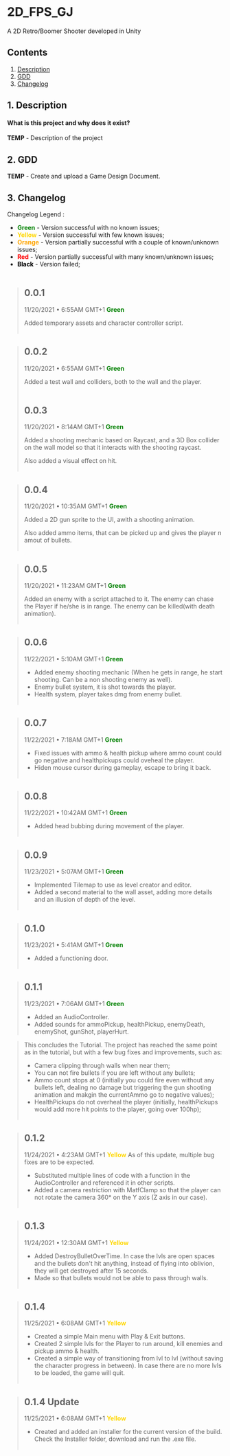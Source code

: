 
# 2D_FPS_GJ
A 2D Retro/Boomer Shooter developed in Unity 
## Contents

1. [ Description ](#description)
2. [ GDD ](#gdd)
3. [ Changelog ](#changelog)


<a name="description"></a>
## 1. Description
#### What is this project and why does it exist?
**TEMP** - Description of the project


<a name="gdd"></a>
## 2. GDD

**TEMP** - Create and upload a Game Design Document.


<a name="changelog"></a>
## 3. Changelog

Changelog Legend :

- <span style="color:green">**Green**</span> -  Version successful with no known issues;
- <span style="color:gold">**Yellow**</span> -  Version successful with few known issues;
- <span style="color:orange">**Orange**</span> -  Version partially successful with a couple of known/unknown issues;
- <span style="color:red">**Red**</span> -  Version partially successful with many known/unknown issues;
- <span style="color:black">**Black**</span> -  Version failed;
<br/><br/>

>## 0.0.1
>11/20/2021 • 6:55AM GMT+1
> <span style="color:green">**Green**</span>
>
>Added temporary assets and character controller script.
<br/><br/>

>## 0.0.2
>11/20/2021 • 6:55AM GMT+1
> <span style="color:green">**Green**</span>
>
>Added a test wall and colliders, both to the wall and the player.
<br/><br/>
>## 0.0.3
>11/20/2021 • 8:14AM GMT+1
> <span style="color:green">**Green**</span>
>
>Added a shooting mechanic based on Raycast, and a 3D Box collider on the wall model so that it interacts with the shooting raycast.
>
>Also added a visual effect on hit.
<br/><br/>

>## 0.0.4
>11/20/2021 • 10:35AM GMT+1
> <span style="color:green">**Green**</span>
>
>Added a 2D gun sprite to the UI, awith a shooting animation.
>
>Also added ammo items, that can be picked up and gives the player n amout of bullets.
<br/><br/>

>## 0.0.5
>11/20/2021 • 11:23AM GMT+1
> <span style="color:green">**Green**</span>
>
>Added an enemy with a script attached to it. The enemy can chase the Player if he/she is in range. The enemy can be killed(with death animation).
<br/><br/>

>## 0.0.6
>11/22/2021 • 5:10AM GMT+1
> <span style="color:green">**Green**</span>
>
>- Added enemy shooting mechanic (When he gets in range, he start shooting. Can be a non shooting enemy as well).
>- Enemy bullet system, it is shot towards the player.
>- Health system, player takes dmg from enemy bullet.
<br/><br/>

>## 0.0.7
>11/22/2021 • 7:18AM GMT+1
> <span style="color:green">**Green**</span>
>
>- Fixed issues with ammo & health pickup where ammo count could go negative and healthpickups could oveheal the player.
>- Hiden mouse cursor during gameplay, escape to bring it back.
<br/><br/>

>## 0.0.8
>11/22/2021 • 10:42AM GMT+1
> <span style="color:green">**Green**</span>
>
>- Added head bubbing during movement of the player.
<br/><br/>

>## 0.0.9
>11/23/2021 • 5:07AM GMT+1
> <span style="color:green">**Green**</span>
>
>- Implemented Tilemap to use as level creator and editor.
>- Added a second material to the wall asset, adding more details and an illusion of depth of the level.
<br/><br/>

>## 0.1.0
>11/23/2021 • 5:41AM GMT+1
> <span style="color:green">**Green**</span>
>
>- Added a functioning door.
<br/><br/>

>## 0.1.1
>11/23/2021 • 7:06AM GMT+1
> <span style="color:green">**Green**</span>
>
>- Added an AudioController.
>- Added sounds for ammoPickup, healthPickup, enemyDeath, enemyShot, gunShot, playerHurt.

> This concludes the Tutorial. The project has reached the same point as in the tutorial, but with a few bug fixes and improvements, such as: 
>- Camera clipping through walls when near them;
>- You can not fire bullets if you are left without any bullets;
>- Ammo count stops at 0 (initially you could fire even without any bullets left, dealing no damage but triggering the gun shooting animation and makgin the currentAmmo go to negative values);
>- HealthPickups do not overheal the player (initially, healthPickups would add more hit points to the player, going over 100hp);
<br/><br/>

>## 0.1.2
>11/24/2021 • 4:23AM GMT+1
> <span style="color:gold">**Yellow**</span>
> As of this update, multiple bug fixes are to be expected.
>
>- Substituted multiple lines of code with a function in the AudioController and referenced it in other scripts.
>- Added a camera restriction with MatfClamp so that the player can not rotate the camera 360* on the Y axis (Z axis in our case).
<br/><br/>

>## 0.1.3
>11/24/2021 • 12:30AM GMT+1
> <span style="color:gold">**Yellow**</span>
>
>- Added DestroyBulletOverTime. In case the lvls are open spaces and the bullets don't hit anything, instead of flying into oblivion, they will get destroyed after 15 seconds.
>- Made so that bullets would not be able to pass through walls.
<br/><br/>

>## 0.1.4
>11/25/2021 • 6:08AM GMT+1
> <span style="color:gold">**Yellow**</span>
>
>- Created a simple Main menu with Play & Exit buttons.
>- Created 2 simple lvls for the Player to run around, kill enemies and pickup ammo & health.
>- Created a simple way of transitioning from lvl to lvl (without saving the character progress in between). In case there are no more lvls to be loaded, the game will quit.
<br/><br/>

>## 0.1.4   Update
>11/25/2021 • 6:08AM GMT+1
> <span style="color:gold">**Yellow**</span>
>
>- Created and added an installer for the current version of the build.
> Check the Installer folder, download and run the .exe file.
<br/><br/>


